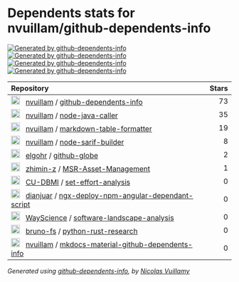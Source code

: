 # Dependents stats for nvuillam/github-dependents-info

[![Generated by github-dependents-info](https://img.shields.io/static/v1?label=Used%20by&message=11&color=informational&logo=slickpic)](https://github.com/nvuillam/github-dependents-info/network/dependents)
[![Generated by github-dependents-info](https://img.shields.io/static/v1?label=Used%20by%20(public)&message=11&color=informational&logo=slickpic)](https://github.com/nvuillam/github-dependents-info/network/dependents)
[![Generated by github-dependents-info](https://img.shields.io/static/v1?label=Used%20by%20(private)&message=-11&color=informational&logo=slickpic)](https://github.com/nvuillam/github-dependents-info/network/dependents)
[![Generated by github-dependents-info](https://img.shields.io/static/v1?label=Used%20by%20(stars)&message=138&color=informational&logo=slickpic)](https://github.com/nvuillam/github-dependents-info/network/dependents)

| Repository                                                                                                                                                                                                                                                                              | Stars |
|:----------------------------------------------------------------------------------------------------------------------------------------------------------------------------------------------------------------------------------------------------------------------------------------|------:|
| <img class="avatar mr-2" src="https://avatars.githubusercontent.com/u/17500430?s=40&v=4" width="20" height="20" alt="">  &nbsp; [nvuillam](https://github.com/nvuillam) / [github-dependents-info](https://github.com/nvuillam/github-dependents-info)                                  |    73 |
| <img class="avatar mr-2" src="https://avatars.githubusercontent.com/u/17500430?s=40&v=4" width="20" height="20" alt="">  &nbsp; [nvuillam](https://github.com/nvuillam) / [node-java-caller](https://github.com/nvuillam/node-java-caller)                                              |    35 |
| <img class="avatar mr-2" src="https://avatars.githubusercontent.com/u/17500430?s=40&v=4" width="20" height="20" alt="">  &nbsp; [nvuillam](https://github.com/nvuillam) / [markdown-table-formatter](https://github.com/nvuillam/markdown-table-formatter)                              |    19 |
| <img class="avatar mr-2" src="https://avatars.githubusercontent.com/u/17500430?s=40&v=4" width="20" height="20" alt="">  &nbsp; [nvuillam](https://github.com/nvuillam) / [node-sarif-builder](https://github.com/nvuillam/node-sarif-builder)                                          |     8 |
| <img class="avatar mr-2" src="https://avatars.githubusercontent.com/u/19632501?s=40&v=4" width="20" height="20" alt="">  &nbsp; [elgohr](https://github.com/elgohr) / [github-globe](https://github.com/elgohr/github-globe)                                                            |     2 |
| <img class="avatar mr-2" src="https://avatars.githubusercontent.com/u/8592144?s=40&v=4" width="20" height="20" alt="">  &nbsp; [zhimin-z](https://github.com/zhimin-z) / [MSR-Asset-Management](https://github.com/zhimin-z/MSR-Asset-Management)                                       |     1 |
| <img class="avatar mr-2" src="https://avatars.githubusercontent.com/u/85517829?s=40&v=4" width="20" height="20" alt="">  &nbsp; [CU-DBMI](https://github.com/CU-DBMI) / [set-effort-analysis](https://github.com/CU-DBMI/set-effort-analysis)                                           |     0 |
| <img class="avatar mr-2" src="https://avatars.githubusercontent.com/u/7026066?s=40&v=4" width="20" height="20" alt="">  &nbsp; [dianjuar](https://github.com/dianjuar) / [ngx-deploy-npm-angular-dependant-script](https://github.com/dianjuar/ngx-deploy-npm-angular-dependant-script) |     0 |
| <img class="avatar mr-2" src="https://avatars.githubusercontent.com/u/88446464?s=40&v=4" width="20" height="20" alt="">  &nbsp; [WayScience](https://github.com/WayScience) / [software-landscape-analysis](https://github.com/WayScience/software-landscape-analysis)                  |     0 |
| <img class="avatar mr-2" src="https://avatars.githubusercontent.com/u/6073215?s=40&v=4" width="20" height="20" alt="">  &nbsp; [bruno-fs](https://github.com/bruno-fs) / [python-rust-research](https://github.com/bruno-fs/python-rust-research)                                       |     0 |
| <img class="avatar mr-2" src="https://avatars.githubusercontent.com/u/17500430?s=40&v=4" width="20" height="20" alt="">  &nbsp; [nvuillam](https://github.com/nvuillam) / [mkdocs-material-github-dependents-info](https://github.com/nvuillam/mkdocs-material-github-dependents-info)  |     0 |

_Generated using [github-dependents-info](https://github.com/nvuillam/github-dependents-info), by [Nicolas Vuillamy](https://github.com/nvuillam)_
